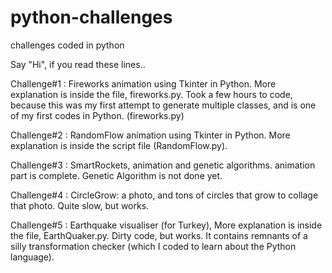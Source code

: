 # python-challenges
challenges coded in python

Say "Hi", if you read these lines..

Challenge#1 : Fireworks animation using Tkinter in Python. More explanation is inside the file, fireworks.py. Took a few hours to code, because this was my first attempt to generate multiple classes, and is one of my first codes in Python. (fireworks.py)

Challenge#2 : RandomFlow animation using Tkinter in Python. More explanation is inside the script file (RandomFlow.py). 

Challenge#3 : SmartRockets, animation and genetic algorithms. animation part is complete. Genetic Algorithm is not done yet.

Challenge#4 : CircleGrow: a photo, and tons of circles that grow to collage that photo. Quite slow, but works.

Challenge#5 : Earthquake visualiser (for Turkey), More explanation is inside the file, EarthQuaker.py. Dirty code, but works. It contains remnants of a silly transformation checker (which I coded to learn about the Python language).
